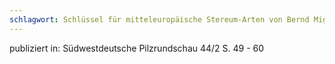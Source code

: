 ```yaml
---
schlagwort: Schlüssel für mitteleuropäische Stereum-Arten von Bernd Miggel
---
```

publiziert in: Südwestdeutsche Pilzrundschau 44/2 S. 49 - 60